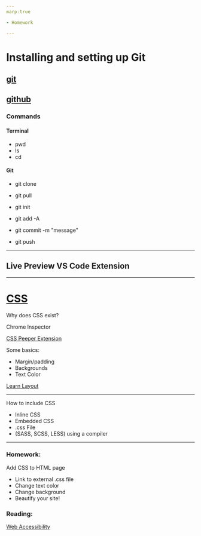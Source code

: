 ```yaml
---
marp:true

- Homework

---
```


# Installing and setting up Git
## [git](https://git-scm.com/downloads)
## [github](https://github.com/)

### Commands
#### Terminal
- pwd
- ls
- cd

#### Git
- git clone
- git pull

- git init
- git add -A
- git commit -m "message"
- git push

---

## Live Preview VS Code Extension

---
# [CSS](https://frontendmasters.com/guides/front-end-handbook/2019/#4.8)

Why does CSS exist?

Chrome Inspector

[CSS Peeper Extension](https://chrome.google.com/webstore/detail/css-peeper/mbnbehikldjhnfehhnaidhjhoofhpehk/related)

Some basics:
- Margin/padding
- Backgrounds
- Text Color

[Learn Layout](https://learnlayout.com/index.html)

---
How to include CSS
- Inline CSS
- Embedded CSS
- .css File
- (SASS, SCSS, LESS) using a compiler
---
### Homework:
Add CSS to HTML page
- Link to external .css file
- Change text color
- Change background
- Beautify your site!


### Reading:

[Web Accessibility](https://webaim.org/articles/)